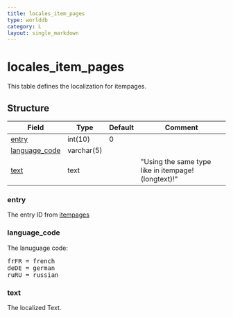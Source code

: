 ```yaml
---
title: locales_item_pages
type: worlddb
category: L
layout: single_markdown
---
```


# locales_item_pages
This table defines the localization for itempages. 

## Structure

Field                                                                                        | Type       | Default | Comment                                            
-------------------------------------------------------------------------------------------- | ---------- | ------- | ---------------------------------------------------
[entry](#entry)                 | int(10)    | 0       |                                                    
[language_code](#language_code) | varchar(5) |         |                                                    
[text](#text)                   | text       |         | "Using the same type like in itempage! (longtext)!"

### entry

The entry ID from [itempages](http://www.ascemu.org/wiki/index.php?title=Itempages&action=edit&redlink=1 "Itempages (page does not exist)")

### language_code

The lanuguage code:

<pre>
frFR = french
deDE = german
ruRU = russian
</pre>

### text

The localized Text.